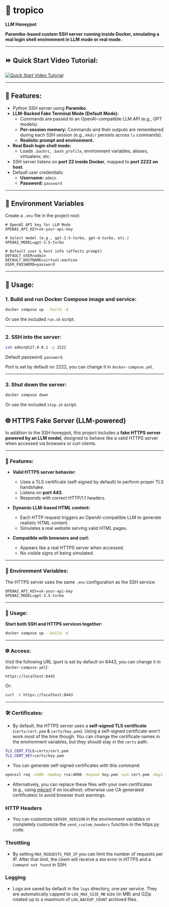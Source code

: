 # 🌴 tropico

**LLM Honeypot**

**Paramiko-based custom SSH server running inside Docker, simulating a real login shell environment in LLM mode or real mode.**

---

## ⏩ Quick Start Video Tutorial:

[![Quick Start Video Tutorial](https://img.youtube.com/vi/yy3VrI6ChQc/0.jpg)](https://www.youtube.com/watch?v=yy3VrI6ChQc)


---


## 🚀 Features:

- Python SSH server using **Paramiko**.
- **LLM-Backed Fake Terminal Mode (Default Mode):**
  - Commands are passed to an OpenAI-compatible LLM API (e.g., GPT models).
  - **Per-session memory:** Commands and their outputs are remembered during each SSH session (e.g., `mkdir` persists across `ls` commands).
  - **Realistic prompt and environment.**
- **Real Bash login shell mode:**
  - Loads `.bashrc`, `.bash_profile`, environment variables, aliases, virtualenv, etc.
- SSH server listens on **port 22 inside Docker**, mapped to **port 2222 on host**.
- Default user credentials:
  - **Username:** `admin`
  - **Password:** `password`

---

## 🔑 Environment Variables

Create a `.env` file in the project root:

```
# OpenAI API key for LLM Mode
OPENAI_API_KEY=sk-your-api-key

# Select model (e.g., gpt-3.5-turbo, gpt-4-turbo, etc.)
OPENAI_MODEL=gpt-3.5-turbo

# Default user & host info (affects prompt)
DEFAULT_USER=admin
DEFAULT_HOSTNAME=virtual-machine
USER_PASSWORD=password
```

---

## 🐳 Usage:

### 1. **Build and run Docker Compose image and service:**

```bash
docker compose up --build -d
```

Or use the included `run.sh` script.

---

### 2. **SSH into the server:**

```bash
ssh admin@127.0.0.1 -p 2222
```
Default password: `password`.

Port is set by default on 2222, you can change it in `docker-compose.yml`.

---

### 3. **Shut down the server:**

```bash
docker compose down
```

Or use the included `stop.sh` script.


## 🌐 HTTPS Fake Server (LLM-powered)

In addition to the SSH honeypot, this project includes a **fake HTTPS server powered by an LLM model**, designed to behave like a valid HTTPS server when accessed via browsers or curl clients.

---

### 🚀 Features:

- **Valid HTTPS server behavior:**
  - Uses a TLS certificate (self-signed by default) to perform proper TLS handshake.
  - Listens on **port 443**.
  - Responds with correct HTTP/1.1 headers.

- **Dynamic LLM-based HTML content:**
  - Each HTTP request triggers an OpenAI-compatible LLM to generate realistic HTML content.
  - Simulates a real website serving valid HTML pages.

- **Compatible with browsers and curl:**
  - Appears like a real HTTPS server when accessed.
  - No visible signs of being simulated.

---

### 🔑 Environment Variables:

The HTTPS server uses the same `.env` configuration as the SSH service:

```
OPENAI_API_KEY=sk-your-api-key
OPENAI_MODEL=gpt-3.5-turbo
```

---

### 🐳 Usage:

**Start both SSH and HTTPS services together:**

```bash
docker compose up --build -d
```

---

### 🌐 Access:

Visit the following URL (port is set by default on 8443, you can change it in `docker-compose.yml`):

```
https://localhost:8443
```

Or:

```bash
curl -k https://localhost:8443
```

---

### 🛠 Certificates:

- By default, the HTTPS server uses a **self-signed TLS certificate** (`certs/cert.pem` & `certs/key.pem`). Using a self-signed certificate won't work most of the time though. You can change the certificate names in the environment variables, but they should stay in the `certs` path.
```bash
TLS_CERT_FILE=certs/cert.pem
TLS_CERT_KEY=certs/key.pem
```


- You can generate self-signed certificates with this command:
```bash
openssl req -x509 -newkey rsa:4096 -keyout key.pem -out cert.pem -days 365 -nodes -subj "/CN=localhost"
```

- Alternatively, you can replace these files with your own certificates (e.g., using [mkcert](https://github.com/FiloSottile/mkcert) if on localhost; otherwise use CA generated certificates) to avoid browser trust warnings.

### HTTP Headers
- You can customize `SERVER_VERSION` in the environment variables or completely customize the `send_custom_headers` function in the https.py code.

### Throttling

- By setting `MAX_REQUESTS_PER_IP` you can limit the number of requests per IP. After that limit, the client will receive a `404` error in HTTPS and a `Command not found` in SSH.

### Logging

- Logs are saved by default in the `logs` directory, one per service. They are automatically capped to `LOG_MAX_SIZE_MB` size (in MB) and GZip rotated up to a maximum of `LOG_BACKUP_COUNT` archived files.
